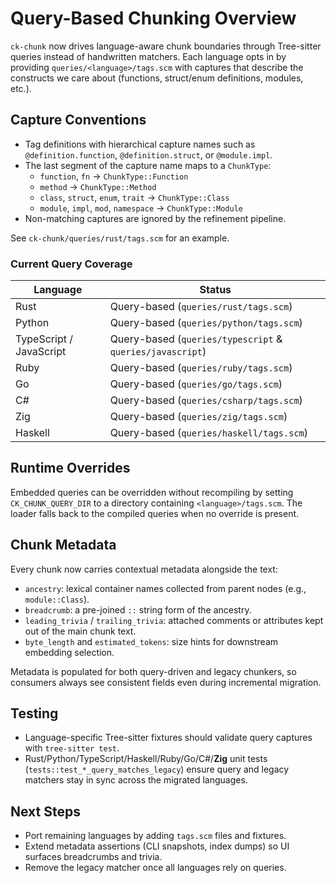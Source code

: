 # Query-Based Chunking Overview

`ck-chunk` now drives language-aware chunk boundaries through Tree-sitter queries instead of handwritten matchers. Each language opts in by providing `queries/<language>/tags.scm` with captures that describe the constructs we care about (functions, struct/enum definitions, modules, etc.).

## Capture Conventions

- Tag definitions with hierarchical capture names such as `@definition.function`, `@definition.struct`, or `@module.impl`.
- The last segment of the capture name maps to a `ChunkType`:
  - `function`, `fn` → `ChunkType::Function`
  - `method` → `ChunkType::Method`
  - `class`, `struct`, `enum`, `trait` → `ChunkType::Class`
  - `module`, `impl`, `mod`, `namespace` → `ChunkType::Module`
- Non-matching captures are ignored by the refinement pipeline.

See `ck-chunk/queries/rust/tags.scm` for an example.

### Current Query Coverage

| Language | Status |
| --- | --- |
| Rust | Query-based (`queries/rust/tags.scm`) |
| Python | Query-based (`queries/python/tags.scm`) |
| TypeScript / JavaScript | Query-based (`queries/typescript` & `queries/javascript`) |
| Ruby | Query-based (`queries/ruby/tags.scm`) |
| Go | Query-based (`queries/go/tags.scm`) |
| C# | Query-based (`queries/csharp/tags.scm`) |
| Zig | Query-based (`queries/zig/tags.scm`) |
| Haskell | Query-based (`queries/haskell/tags.scm`) |

## Runtime Overrides

Embedded queries can be overridden without recompiling by setting `CK_CHUNK_QUERY_DIR` to a directory containing `<language>/tags.scm`. The loader falls back to the compiled queries when no override is present.

## Chunk Metadata

Every chunk now carries contextual metadata alongside the text:

- `ancestry`: lexical container names collected from parent nodes (e.g., `module::Class`).
- `breadcrumb`: a pre-joined `::` string form of the ancestry.
- `leading_trivia` / `trailing_trivia`: attached comments or attributes kept out of the main chunk text.
- `byte_length` and `estimated_tokens`: size hints for downstream embedding selection.

Metadata is populated for both query-driven and legacy chunkers, so consumers always see consistent fields even during incremental migration.

## Testing

- Language-specific Tree-sitter fixtures should validate query captures with `tree-sitter test`.
- Rust/Python/TypeScript/Haskell/Ruby/Go/C#/**Zig** unit tests (`tests::test_*_query_matches_legacy`) ensure query and legacy matchers stay in sync across the migrated languages.

## Next Steps

- Port remaining languages by adding `tags.scm` files and fixtures.
- Extend metadata assertions (CLI snapshots, index dumps) so UI surfaces breadcrumbs and trivia.
- Remove the legacy matcher once all languages rely on queries.
